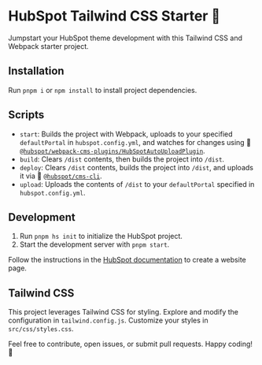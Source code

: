 # HubSpot Tailwind CSS Starter 🚀

Jumpstart your HubSpot theme development with this Tailwind CSS and Webpack starter project.

## Installation

Run `pnpm i` or `npm install` to install project dependencies.

## Scripts
- `start`: Builds the project with Webpack, uploads to your specified `defaultPortal` in `hubspot.config.yml`, and watches for changes using 🔄 [`@hubspot/webpack-cms-plugins/HubSpotAutoUploadPlugin`](https://www.npmjs.com/package/@hubspot/webpack-cms-plugins).
- `build`: Clears `/dist` contents, then builds the project into `/dist`.
- `deploy`: Clears `/dist` contents, builds the project into `/dist`, and uploads it via 🚀 [`@hubspot/cms-cli`](https://www.npmjs.com/package/@hubspot/cms-cli).
- `upload`: Uploads the contents of `/dist` to your `defaultPortal` specified in `hubspot.config.yml`.

## Development

1. Run `pnpm hs init` to initialize the HubSpot project.
2. Start the development server with `pnpm start`.

Follow the instructions in the [HubSpot documentation](https://developers.hubspot.com/docs/cms/guides/getting-started#create-a-website-page) to create a website page.

## Tailwind CSS

This project leverages Tailwind CSS for styling. Explore and modify the configuration in `tailwind.config.js`. Customize your styles in `src/css/styles.css`.

Feel free to contribute, open issues, or submit pull requests. Happy coding! 🎉

